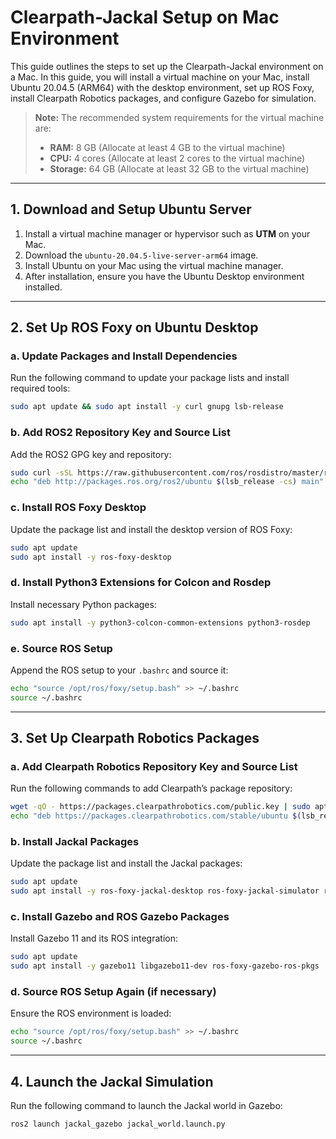 # Clearpath-Jackal Setup on Mac Environment

This guide outlines the steps to set up the Clearpath-Jackal environment on a Mac. In this guide, you will install a virtual machine on your Mac, install Ubuntu 20.04.5 (ARM64) with the desktop environment, set up ROS Foxy, install Clearpath Robotics packages, and configure Gazebo for simulation.

> **Note:** The recommended system requirements for the virtual machine are:
> - **RAM:** 8 GB (Allocate at least 4 GB to the virtual machine)
> - **CPU:** 4 cores (Allocate at least 2 cores to the virtual machine)
> - **Storage:** 64 GB (Allocate at least 32 GB to the virtual machine)

---

## 1. Download and Setup Ubuntu Server

1. Install a virtual machine manager or hypervisor such as **UTM** on your Mac.
2. Download the `ubuntu-20.04.5-live-server-arm64` image.
3. Install Ubuntu on your Mac using the virtual machine manager.
4. After installation, ensure you have the Ubuntu Desktop environment installed.

---

## 2. Set Up ROS Foxy on Ubuntu Desktop

### a. Update Packages and Install Dependencies
Run the following command to update your package lists and install required tools:

```bash
sudo apt update && sudo apt install -y curl gnupg lsb-release
```

### b. Add ROS2 Repository Key and Source List

Add the ROS2 GPG key and repository:

```bash
sudo curl -sSL https://raw.githubusercontent.com/ros/rosdistro/master/ros.key | sudo apt-key add -
echo "deb http://packages.ros.org/ros2/ubuntu $(lsb_release -cs) main" | sudo tee /etc/apt/sources.list.d/ros2.list
```

### c. Install ROS Foxy Desktop

Update the package list and install the desktop version of ROS Foxy:

```bash
sudo apt update
sudo apt install -y ros-foxy-desktop
```

### d. Install Python3 Extensions for Colcon and Rosdep

Install necessary Python packages:

```bash
sudo apt install -y python3-colcon-common-extensions python3-rosdep
```

### e. Source ROS Setup

Append the ROS setup to your `.bashrc` and source it:

```bash
echo "source /opt/ros/foxy/setup.bash" >> ~/.bashrc
source ~/.bashrc
```

---

## 3. Set Up Clearpath Robotics Packages

### a. Add Clearpath Robotics Repository Key and Source List

Run the following commands to add Clearpath’s package repository:

```bash
wget -qO - https://packages.clearpathrobotics.com/public.key | sudo apt-key add -
echo "deb https://packages.clearpathrobotics.com/stable/ubuntu $(lsb_release -cs) main" | sudo tee /etc/apt/sources.list.d/clearpath.list
```

### b. Install Jackal Packages

Update the package list and install the Jackal packages:

```bash
sudo apt update
sudo apt install -y ros-foxy-jackal-desktop ros-foxy-jackal-simulator ros-foxy-jackal-control
```

### c. Install Gazebo and ROS Gazebo Packages

Install Gazebo 11 and its ROS integration:

```bash
sudo apt update
sudo apt install -y gazebo11 libgazebo11-dev ros-foxy-gazebo-ros-pkgs
```

### d. Source ROS Setup Again (if necessary)

Ensure the ROS environment is loaded:

```bash
echo "source /opt/ros/foxy/setup.bash" >> ~/.bashrc
source ~/.bashrc
```

---

## 4. Launch the Jackal Simulation

Run the following command to launch the Jackal world in Gazebo:

```bash
ros2 launch jackal_gazebo jackal_world.launch.py
```